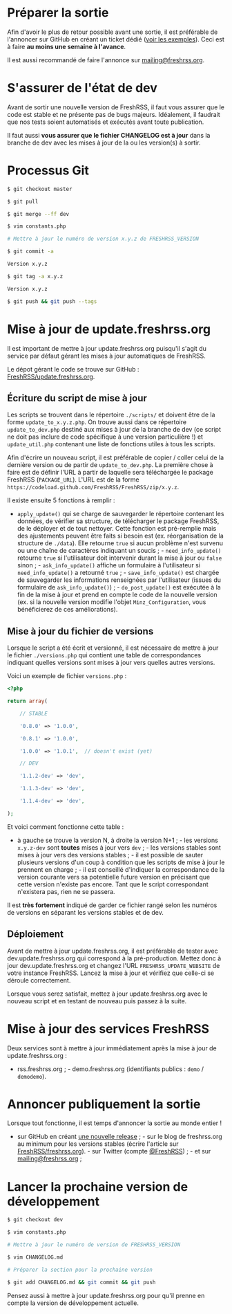 # Préparer la sortie

Afin d'avoir le plus de retour possible avant une sortie, il est préférable
de l'annoncer sur GitHub en créant un ticket dédié ([voir les
exemples](https://github.com/FreshRSS/FreshRSS/search?utf8=%E2%9C%93&q=Call+for+testing&type=Issues)).
Ceci est à faire **au moins une semaine à l'avance**.

Il est aussi recommandé de faire l'annonce sur mailing@freshrss.org.

# S'assurer de l'état de dev

Avant de sortir une nouvelle version de FreshRSS, il faut vous assurer que
le code est stable et ne présente pas de bugs majeurs. Idéalement, il
faudrait que nos tests soient automatisés et exécutés avant toute
publication.

Il faut aussi **vous assurer que le fichier CHANGELOG est à jour** dans la
branche de dev avec les mises à jour de la ou les version(s) à sortir.

# Processus Git

```bash
$ git checkout master

$ git pull

$ git merge --ff dev

$ vim constants.php

# Mettre à jour le numéro de version x.y.z de FRESHRSS_VERSION

$ git commit -a

Version x.y.z

$ git tag -a x.y.z

Version x.y.z

$ git push && git push --tags

```


# Mise à jour de update.freshrss.org

Il est important de mettre à jour update.freshrss.org puisqu'il s'agit du
service par défaut gérant les mises à jour automatiques de FreshRSS.

Le dépot gérant le code se trouve sur GitHub :
[FreshRSS/update.freshrss.org](https://github.com/FreshRSS/update.freshrss.org/).

## Écriture du script de mise à jour

Les scripts se trouvent dans le répertoire `./scripts/` et doivent être de
la forme `update_to_x.y.z.php`. On trouve aussi dans ce répertoire
`update_to_dev.php` destiné aux mises à jour de la branche de dev (ce script
ne doit pas inclure de code spécifique à une version particulière !) et
`update_util.php` contenant une liste de fonctions utiles à tous les
scripts.

Afin d'écrire un nouveau script, il est préférable de copier / coller celui
de la dernière version ou de partir de `update_to_dev.php`. La première
chose à faire est de définir l'URL à partir de laquelle sera téléchargée le
package FreshRSS (`PACKAGE_URL`). L'URL est de la forme
`https://codeload.github.com/FreshRSS/FreshRSS/zip/x.y.z`.

Il existe ensuite 5 fonctions à remplir :

- `apply_update()` qui se charge de sauvegarder le répertoire contenant les
données, de vérifier sa structure, de télécharger le package FreshRSS, de le
déployer et de tout nettoyer. Cette fonction est pré-remplie mais des
ajustements peuvent être faits si besoin est (ex. réorganisation de la
structure de `./data`). Elle retourne `true` si aucun problème n'est survenu
ou une chaîne de caractères indiquant un soucis ; - `need_info_update()`
retourne `true` si l'utilisateur doit intervenir durant la mise à jour ou
`false` sinon ; - `ask_info_update()` affiche un formulaire à l'utilisateur
si `need_info_update()` a retourné `true` ; - `save_info_update()` est
chargée de sauvegarder les informations renseignées par l'utilisateur
(issues du formulaire de `ask_info_update()`) ; - `do_post_update()` est
exécutée à la fin de la mise à jour et prend en compte le code de la
nouvelle version (ex. si la nouvelle version modifie l'objet
`Minz_Configuration`, vous bénéficierez de ces améliorations).

## Mise à jour du fichier de versions

Lorsque le script a été écrit et versionné, il est nécessaire de mettre à
jour le fichier `./versions.php` qui contient une table de correspondances
indiquant quelles versions sont mises à jour vers quelles autres versions.

Voici un exemple de fichier `versions.php` :

```php
<?php

return array(

	// STABLE

	'0.8.0' => '1.0.0',

	'0.8.1' => '1.0.0',

	'1.0.0' => '1.0.1',  // doesn't exist (yet)

	// DEV

	'1.1.2-dev' => 'dev',

	'1.1.3-dev' => 'dev',

	'1.1.4-dev' => 'dev',

);

```


Et voici comment fonctionne cette table :

- à gauche se trouve la version N, à droite la version N+1 ; - les versions
`x.y.z-dev` sont **toutes** mises à jour vers `dev` ; - les versions stables
sont mises à jour vers des versions stables ; - il est possible de sauter
plusieurs versions d'un coup à condition que les scripts de mise à jour le
prennent en charge ; - il est conseillé d'indiquer la correspondance de la
version courante vers sa potentielle future version en précisant que cette
version n'existe pas encore. Tant que le script correspondant n'existera
pas, rien ne se passera.

Il est **très fortement** indiqué de garder ce fichier rangé selon les
numéros de versions en séparant les versions stables et de dev.

## Déploiement

Avant de mettre à jour update.freshrss.org, il est préférable de tester avec
dev.update.freshrss.org qui correspond à la pré-production. Mettez donc à
jour dev.update.freshrss.org et changez l'URL `FRESHRSS_UPDATE_WEBSITE` de
votre instance FreshRSS. Lancez la mise à jour et vérifiez que celle-ci se
déroule correctement.

Lorsque vous serez satisfait, mettez à jour update.freshrss.org avec le
nouveau script et en testant de nouveau puis passez à la suite.

# Mise à jour des services FreshRSS

Deux services sont à mettre à jour immédiatement après la mise à jour de
update.freshrss.org :

- rss.freshrss.org ; - demo.freshrss.org (identifiants publics : `demo` /
`demodemo`).

# Annoncer publiquement la sortie

Lorsque tout fonctionne, il est temps d'annoncer la sortie au monde entier !

- sur GitHub en créant [une nouvelle
release](https://github.com/FreshRSS/FreshRSS/releases/new) ; - sur le blog
de freshrss.org au minimum pour les versions stables (écrire l'article sur
[FreshRSS/freshrss.org](https://github.com/FreshRSS/freshrss.org)).  - sur
Twitter (compte [@FreshRSS](https://twitter.com/FreshRSS)) ; - et sur
mailing@freshrss.org ;

# Lancer la prochaine version de développement

```bash
$ git checkout dev

$ vim constants.php

# Mettre à jour le numéro de version de FRESHRSS_VERSION

$ vim CHANGELOG.md

# Préparer la section pour la prochaine version

$ git add CHANGELOG.md && git commit && git push

```


Pensez aussi à mettre à jour update.freshrss.org pour qu'il prenne en compte
la version de développement actuelle.
